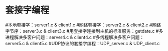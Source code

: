 # 套接字编程 #

#本地套接字：server1.c & client1.c
#网络套接字：server2.c & client2.c
#网络字节序：server3.c & client3.c
#用套接字连接到主机的标准服务：getdate.c
#多进程解决多客户问题：server4.c & client4.c
#多线程解决多客户问题：server5.c & client5.c
#UDP协议的套接字编程：UDP_server.c & UDP_client.c
